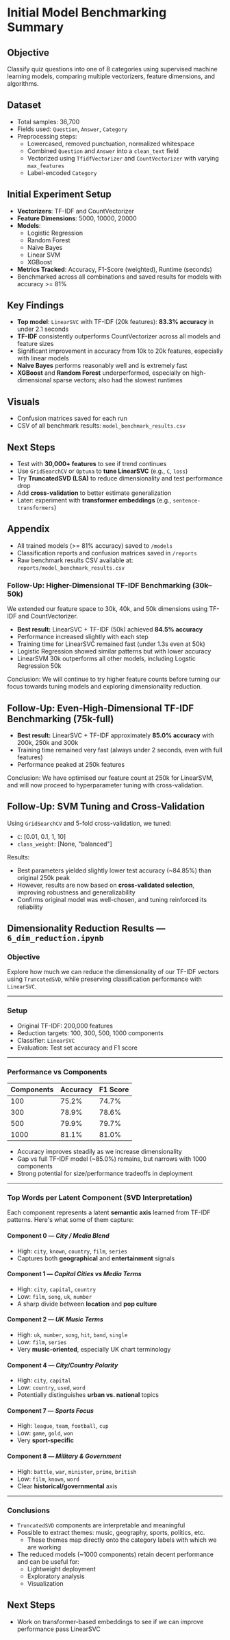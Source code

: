 # Initial Model Benchmarking Summary

## Objective
Classify quiz questions into one of 8 categories using supervised machine learning models, comparing multiple vectorizers, feature dimensions, and algorithms.

## Dataset
- Total samples: 36,700 
- Fields used: `Question`, `Answer`, `Category`
- Preprocessing steps:
  - Lowercased, removed punctuation, normalized whitespace
  - Combined `Question` and `Answer` into a `clean_text` field
  - Vectorized using `TfidfVectorizer` and `CountVectorizer` with varying `max_features`
  - Label-encoded `Category`

## Initial Experiment Setup
- **Vectorizers**: TF-IDF and CountVectorizer
- **Feature Dimensions**: 5000, 10000, 20000
- **Models**:
  - Logistic Regression
  - Random Forest
  - Naive Bayes
  - Linear SVM
  - XGBoost
- **Metrics Tracked**: Accuracy, F1-Score (weighted), Runtime (seconds)
- Benchmarked across all combinations and saved results for models with accuracy >= 81%

## Key Findings
- **Top model**: `LinearSVC` with TF-IDF (20k features): **83.3% accuracy** in under 2.1 seconds
- **TF-IDF** consistently outperforms CountVectorizer across all models and feature sizes
- Significant improvement in accuracy from 10k to 20k features, especially with linear models
- **Naive Bayes** performs reasonably well and is extremely fast
- **XGBoost** and **Random Forest** underperformed, especially on high-dimensional sparse vectors; also had the slowest runtimes

## Visuals
- Confusion matrices saved for each run
- CSV of all benchmark results: `model_benchmark_results.csv`

## Next Steps
- Test with **30,000+ features** to see if trend continues
- Use `GridSearchCV` or `Optuna` to **tune LinearSVC** (e.g., `C`, `loss`)
- Try **TruncatedSVD (LSA)** to reduce dimensionality and test performance drop
- Add **cross-validation** to better estimate generalization
- Later: experiment with **transformer embeddings** (e.g., `sentence-transformers`)

## Appendix
- All trained models (>= 81% accuracy) saved to `/models`
- Classification reports and confusion matrices saved in `/reports`
- Raw benchmark results CSV available at: `reports/model_benchmark_results.csv`

### Follow-Up: Higher-Dimensional TF-IDF Benchmarking (30k–50k)

We extended our feature space to 30k, 40k, and 50k dimensions using TF-IDF and CountVectorizer. 

- **Best result:** LinearSVC + TF-IDF (50k) achieved **84.5% accuracy**
- Performance increased slightly with each step
- Training time for LinearSVC remained fast (under 1.3s even at 50k)
- Logistic Regression showed similar patterns but with lower accuracy
- LinearSVM 30k outperforms all other models, including Logstic Regression 50k

Conclusion: We will continue to try higher feature counts before turning our focus towards tuning models and exploring dimensionality reduction.

## Follow-Up: Even-High-Dimensional TF-IDF Benchmarking (75k-full)

- **Best result:** LinearSVC + TF-IDF approximately **85.0% accuracy** with 200k, 250k and 300k
- Training time remained very fast (always under 2 seconds, even with full features)
- Performance peaked at 250k features

Conclusion: We have optimised our feature count at 250k for LinearSVM, and will now proceed to hyperparameter tuning with cross-validation.

## Follow-Up: SVM Tuning and Cross-Validation
Using `GridSearchCV` and 5-fold cross-validation, we tuned:
- `C`: [0.01, 0.1, 1, 10]
- `class_weight`: [None, "balanced"]

Results:
- Best parameters yielded slightly lower test accuracy (~84.85%) than original 250k peak
- However, results are now based on **cross-validated selection**, improving robustness and generalizability
- Confirms original model was well-chosen, and tuning reinforced its reliability

## Dimensionality Reduction Results — `6_dim_reduction.ipynb`

### Objective
Explore how much we can reduce the dimensionality of our TF-IDF vectors using `TruncatedSVD`, while preserving classification performance with `LinearSVC`.

---

### Setup
- Original TF-IDF: 200,000 features
- Reduction targets: 100, 300, 500, 1000 components
- Classifier: `LinearSVC`
- Evaluation: Test set accuracy and F1 score

---

### Performance vs Components

| Components | Accuracy | F1 Score |
|------------|----------|----------|
| 100        | 75.2%    | 74.7%    |
| 300        | 78.9%    | 78.6%    |
| 500        | 79.9%    | 79.7%    |
| 1000       | 81.1%    | 81.0%    |

- Accuracy improves steadily as we increase dimensionality
- Gap vs full TF-IDF model (~85.0%) remains, but narrows with 1000 components
- Strong potential for size/performance tradeoffs in deployment

---

### Top Words per Latent Component (SVD Interpretation)

Each component represents a latent **semantic axis** learned from TF-IDF patterns. Here's what some of them capture:

#### Component 0 — *City / Media Blend*
- High: `city`, `known`, `country`, `film`, `series`
- Captures both **geographical** and **entertainment** signals

#### Component 1 — *Capital Cities vs Media Terms*
- High: `city`, `capital`, `country`
- Low: `film`, `song`, `uk`, `number`
- A sharp divide between **location** and **pop culture**

#### Component 2 — *UK Music Terms*
- High: `uk`, `number`, `song`, `hit`, `band`, `single`
- Low: `film`, `series`
- Very **music-oriented**, especially UK chart terminology

#### Component 4 — *City/Country Polarity*
- High: `city`, `capital`
- Low: `country`, `used`, `word`
- Potentially distinguishes **urban vs. national** topics

#### Component 7 — *Sports Focus*
- High: `league`, `team`, `football`, `cup`
- Low: `game`, `gold`, `won`
- Very **sport-specific**

#### Component 8 — *Military & Government*
- High: `battle`, `war`, `minister`, `prime`, `british`
- Low: `film`, `known`, `word`
- Clear **historical/governmental** axis

---

### Conclusions
- `TruncatedSVD` components are interpretable and meaningful
- Possible to extract themes: music, geography, sports, politics, etc.
  - These themes map directly onto the category labels with which we are working
- The reduced models (~1000 components) retain decent performance and can be useful for:
  - Lightweight deployment
  - Exploratory analysis
  - Visualization

## Next Steps
- Work on transformer-based embeddings to see if we can improve performance pass LinearSVC